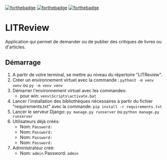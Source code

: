 [![forthebadge](https://forthebadge.com/images/badges/made-with-python.svg)](https://forthebadge.com)
[![forthebadge](https://forthebadge.com/images/badges/uses-html.svg)](https://forthebadge.com)
[![forthebadge](https://forthebadge.com/images/badges/uses-css.svg)](https://forthebadge.com)

# LITReview

Application qui permet de demander ou de publier des critiques de livres ou d'articles.

## Démarrage

1. A partir de votre terminal, se mettre au niveau du répertoire "LITReview".
2. Créer un environnement virtuel avec la commande :
   `python3 -m venv venv` ou `py -m venv venv`
3. Démarrer l'environnement virtuel avec les commandes:
   * pour win: `venv\Scripts\activate.bat`
4. Lancer l'installation des bibliothèques nécessaires à partir du fichier "requirements.txt" avec la commande: 
   `pip install -r requirements.txt`
5. Lancer le serveur Django:
`py manage.py runserver` ou `python manage.py runserver` 
6. Utilisateurs déjà créés:
   * Nom: `` Password: ``
   * Nom: `` Password: ``
   * Nom: `` Password: ``
   * Nom: `` Password: ``
7. Administrateur créé:
   * Nom: `admin` Password: `admin`